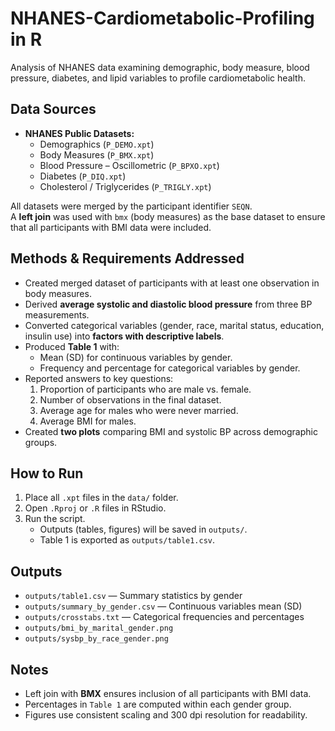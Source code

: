 # NHANES-Cardiometabolic-Profiling in R
Analysis of NHANES data examining demographic, body measure, blood pressure, diabetes, and lipid variables to profile cardiometabolic health.


## Data Sources
- **NHANES Public Datasets:**
  - Demographics (`P_DEMO.xpt`)
  - Body Measures (`P_BMX.xpt`)
  - Blood Pressure – Oscillometric (`P_BPXO.xpt`)
  - Diabetes (`P_DIQ.xpt`)
  - Cholesterol / Triglycerides (`P_TRIGLY.xpt`)

All datasets were merged by the participant identifier `SEQN`.  
A **left join** was used with `bmx` (body measures) as the base dataset to ensure that all participants with BMI data were included.

## Methods & Requirements Addressed
- Created merged dataset of participants with at least one observation in body measures.  
- Derived **average systolic and diastolic blood pressure** from three BP measurements.  
- Converted categorical variables (gender, race, marital status, education, insulin use) into **factors with descriptive labels**.  
- Produced **Table 1** with:
  - Mean (SD) for continuous variables by gender.  
  - Frequency and percentage for categorical variables by gender.  
- Reported answers to key questions:
  1. Proportion of participants who are male vs. female.  
  2. Number of observations in the final dataset.  
  3. Average age for males who were never married.  
  4. Average BMI for males.
- Created **two plots** comparing BMI and systolic BP across demographic groups.


## How to Run
1. Place all `.xpt` files in the `data/` folder.  
2. Open `.Rproj` or `.R` files in RStudio.  
3. Run the script.  
   - Outputs (tables, figures) will be saved in `outputs/`.  
   - Table 1 is exported as `outputs/table1.csv`.


## Outputs
- `outputs/table1.csv` — Summary statistics by gender  
- `outputs/summary_by_gender.csv` — Continuous variables mean (SD)  
- `outputs/crosstabs.txt` — Categorical frequencies and percentages  
- `outputs/bmi_by_marital_gender.png`  
- `outputs/sysbp_by_race_gender.png`



## Notes
- Left join with **BMX** ensures inclusion of all participants with BMI data.  
- Percentages in `Table 1` are computed within each gender group.  
- Figures use consistent scaling and 300 dpi resolution for readability.  
